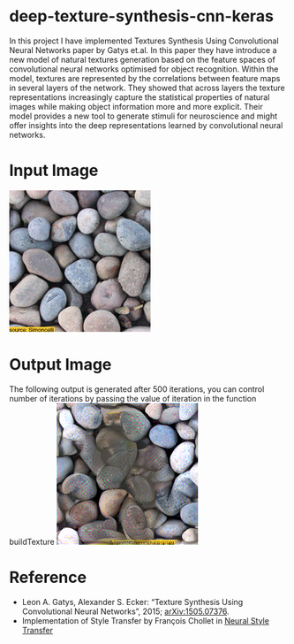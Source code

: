# deep-texture-synthesis-cnn-keras

In this project I have implemented Textures Synthesis Using Convolutional Neural Networks paper by Gatys et.al. In this paper they have introduce a new model of natural textures generation based on the feature spaces
of convolutional neural networks optimised for object recognition. Within the model, textures are represented by the correlations between feature maps in several layers of
the network. They showed that across layers the texture representations increasingly
capture the statistical properties of natural images while making object information more and more explicit. Their model provides a new tool to generate stimuli
for neuroscience and might offer insights into the deep representations learned by
convolutional neural networks.
<br>

# Input Image
<img src='data/inputs/pebbles.jpg' />

# Output Image
  The following output is generated after 500 iterations, you can control number of iterations by passing the value of iteration in the function buildTexture
  <img src='data/outputs/pebbles.png' />
  
  
# Reference
<ul>
<li>
Leon A. Gatys, Alexander S. Ecker: “Texture Synthesis Using Convolutional Neural Networks”, 2015; <a href='http://arxiv.org/abs/1505.07376'>arXiv:1505.07376</a>.
</li>
<li>
Implementation of Style Transfer by François Chollet in <a href='https://github.com/keras-team/keras/blob/master/examples/neural_style_transfer.py'>Neural Style Transfer</a>    
</li>
</ul>
